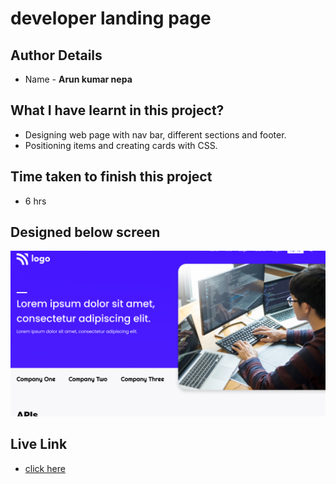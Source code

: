 # developer landing page

## Author Details
- Name  -  __Arun kumar nepa__

## What I have learnt in this project?

- Designing web page with nav bar, different sections and footer.
- Positioning items and creating cards with CSS.

## Time taken to finish this project
- 6 hrs

## Designed below screen
![home page](./thumbnail.png)

## Live Link
- [click here](https://arunpagedesign9.netlify.app)
